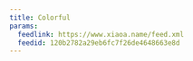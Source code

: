 ```yaml
---
title: Colorful
params:
  feedlink: https://www.xiaoa.name/feed.xml
  feedid: 120b2782a29eb6fc7f26de4648663e8d
---
```

